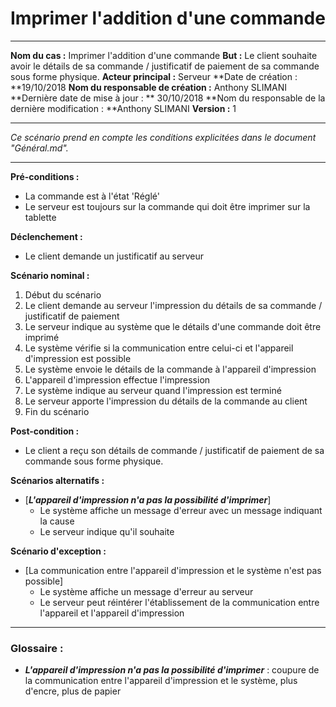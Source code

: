 # Imprimer l'addition d'une commande  

------

**Nom du cas :** Imprimer l'addition d'une commande
**But :** Le client souhaite avoir le détails de sa commande / justificatif de paiement de sa commande sous forme physique.
**Acteur principal :** Serveur
**Date de création : **19/10/2018
**Nom du responsable de création :** Anthony SLIMANI
**Dernière date de mise à jour : ** 30/10/2018
**Nom du responsable de la dernière modification : **Anthony SLIMANI
**Version :** 1

------

*Ce scénario prend en compte les conditions explicitées dans le document "Général.md".*

------

**Pré-conditions :**  

- La commande est à l'état 'Réglé'
- Le serveur est toujours sur la commande qui doit être imprimer sur la tablette

**Déclenchement :** 

- Le client demande un justificatif au serveur

**Scénario nominal :**  

1. Début du scénario
2. Le client demande au serveur l'impression du détails de sa commande / justificatif de paiement
3. Le serveur indique au système que le détails d'une commande doit être imprimé
4. Le système vérifie si la communication entre celui-ci et l'appareil d'impression est possible
5. Le système envoie le détails de la commande à l'appareil d'impression
6. L'appareil d'impression effectue l'impression
7. Le système indique au serveur quand l'impression est terminé
8. Le serveur apporte l'impression du détails de la commande au client
9. Fin du scénario

**Post-condition :**

- Le client a reçu son détails de commande / justificatif de paiement de sa commande sous forme physique.

**Scénarios alternatifs :**  

- [***L'appareil d'impression n'a pas la possibilité d'imprimer***]
  - Le système affiche un message d'erreur avec un message indiquant la cause
  - Le serveur indique qu'il souhaite

**Scénario d'exception :**  

- [La communication entre l'appareil d'impression et le système n'est pas possible]
  - Le système affiche un message d'erreur au serveur
  - Le serveur peut réintérer l'établissement de la communication entre l'appareil et l'appareil d'impression

------

### Glossaire :

- ***L'appareil d'impression n'a pas la possibilité d'imprimer*** : coupure de la communication entre l'appareil d'impression et le système, plus d'encre, plus de papier

